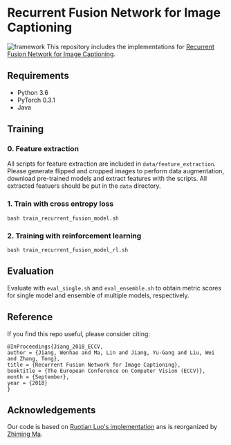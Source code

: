 # Recurrent Fusion Network for Image Captioning
![framework](https://github.com/cswhjiang/Recurrent_Fusion_Network/blob/master/fig/framework.png)
This repository includes the implementations for [Recurrent Fusion Network for Image Captioning](https://arxiv.org/abs/1807.09986). 

## Requirements
- Python 3.6
- PyTorch 0.3.1
- Java

## Training
### 0. Feature extraction
All scripts for feature extraction are included in ```data/feature_extraction```. Please generate flipped and cropped images to perform data augmentation, download pre-trained models and extract features with the scripts. All extracted featuers should be put in the ```data``` directory.

### 1. Train with cross entropy loss
```bash train_recurrent_fusion_model.sh```

### 2. Training with reinforcement learning
```bash train_recurrent_fusion_model_rl.sh```

## Evaluation
Evaluate with ```eval_single.sh``` and ```eval_ensemble.sh``` to obtain metric scores for single model and ensemble of multiple models, respectively.

## Reference
If you find this repo useful, please consider citing:

```
@InProceedings{Jiang_2018_ECCV,
author = {Jiang, Wenhao and Ma, Lin and Jiang, Yu-Gang and Liu, Wei and Zhang, Tong},
title = {Recurrent Fusion Network for Image Captioning},
booktitle = {The European Conference on Computer Vision (ECCV)},
month = {September},
year = {2018}
}
```

## Acknowledgements
Our code is based on [Ruotian Luo's implementation](https://github.com/ruotianluo/self-critical.pytorch) ans is reorganized by [Zhiming Ma](https://github.com/mazm13).


